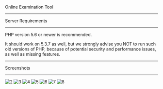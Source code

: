 
Online Examination Tool

*******************
Server Requirements
*******************

PHP version 5.6 or newer is recommended.

It should work on 5.3.7 as well, but we strongly advise you NOT to run
such old versions of PHP, because of potential security and performance
issues, as well as missing features.

*******************
Screenshots
*******************

![2](https://user-images.githubusercontent.com/18509328/27240055-fd8b753e-52f0-11e7-919d-f9141e7db687.png)
![3](https://user-images.githubusercontent.com/18509328/27240056-fda8e858-52f0-11e7-8365-5b70bf991624.png)
![4](https://user-images.githubusercontent.com/18509328/27240057-fdc1ba22-52f0-11e7-8d56-d6efd4906ddf.png)
![5](https://user-images.githubusercontent.com/18509328/27240058-fdd83266-52f0-11e7-8829-9bf845e71692.png)
![6](https://user-images.githubusercontent.com/18509328/27240059-fdec601a-52f0-11e7-9664-95841eaa9206.png)
![7](https://user-images.githubusercontent.com/18509328/27240060-fdfb31f8-52f0-11e7-95a1-c1e2b8571a76.png)
![8](https://user-images.githubusercontent.com/18509328/27240061-fe0cf8ca-52f0-11e7-96ac-c9a933f35026.png)


